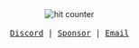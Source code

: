 <div align="center">
  <img src="https://profile-counter.glitch.me/wingkwong/count.svg" alt="hit counter" align="center">
  <br/><br/>
  <samp>
    <a href="https://discordapp.com/users/495466997304262658">Discord</a> |
    <a href="https://github.com/sponsors/wingkwong">Sponsor</a> |
    <a href="mailto:wingkwong.code@gmail.com">Email</a>
  </samp>
</div>
